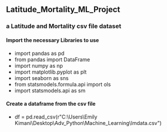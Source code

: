 ## Latitude_Mortality_ML_Project
###  a Latitude and Mortality csv file dataset 
#### Import the necessary Libraries to use 
* import pandas as pd
* from pandas import DataFrame
* import numpy as np
* import matplotlib.pyplot as plt
* import seaborn as sns
* from statsmodels.formula.api import ols
* import statsmodels.api as sm

#### Create a dataframe from the csv file

* df = pd.read_csv(r"C:\Users\Emily Kimani\Desktop\Adv_Python\Machine_Learning\lmdata.csv")






